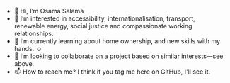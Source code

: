 - 👋 Hi, I’m Osama Salama
- 👀 I’m interested in accessibility, internationalisation, transport, renewable energy, social justice and compassionate working relationships.
- 🌱 I’m currently learning about home ownership, and new skills with my hands. ☺
- 💞️ I’m looking to collaborate on a project based on similar interests—see above.
- 📫 How to reach me? I think if you tag me here on GitHub, I'll see it.

